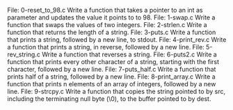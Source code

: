 File: 0-reset_to_98.c Write a function that takes a pointer to an int as parameter and updates the value it points to to 98.
File: 1-swap.c Write a function that swaps the values of two integers.
File: 2-strlen.c Write a function that returns the length of a string.
File: 3-puts.c Write a function that prints a string, followed by a new line, to stdout.
File: 4-print_rev.c Write a function that prints a string, in reverse, followed by a new line.
File: 5-rev_string.c Write a function that reverses a string.
File: 6-puts2.c Write a function that prints every other character of a string, starting with the first character, followed by a new line.
File: 7-puts_half.c Write a function that prints half of a string, followed by a new line.
File: 8-print_array.c Write a function that prints n elements of an array of integers, followed by a new line.
File: 9-strcpy.c Write a function that copies the string pointed to by src, including the terminating null byte (\0), to the buffer pointed to by dest.
